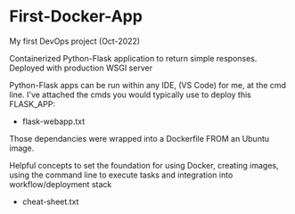 # First-Docker-App
My first DevOps project (Oct-2022) 

Containerized Python-Flask application to return simple responses. Deployed with production WSGI server

Python-Flask apps can be run within any IDE, (VS Code) for me, at the cmd line. I've attached the cmds you would typically use to deploy this FLASK_APP:
  - flask-webapp.txt

Those dependancies were wrapped into a Dockerfile FROM an Ubuntu image.

Helpful concepts to set the foundation for using Docker, creating images, using the command line to execute tasks and integration into  workflow/deployment stack
  - cheat-sheet.txt
